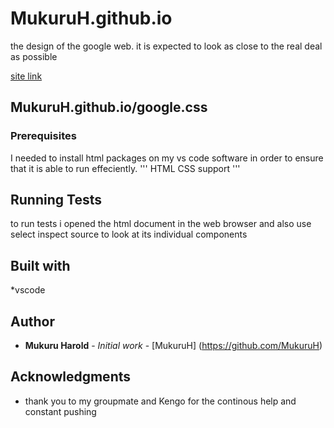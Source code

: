 # MukuruH.github.io
 the design of  the google web. 
 it is expected to look as close to the real deal as possible 

[site link](MukuruH.github.io/Googl.html)
## MukuruH.github.io/google.css

### Prerequisites
I needed to install html packages on my vs code software in order to ensure that
it is able to run effeciently.
'''
HTML CSS support
'''
## Running Tests
to run tests i opened the html document in the web browser and also use select 
inspect source to look at its individual components

###
## Built with
*vscode

## Author
* **Mukuru Harold** - *Initial work* - [MukuruH]
(https://github.com/MukuruH)

## Acknowledgments
* thank you to my groupmate and Kengo for the continous help and 
constant pushing
